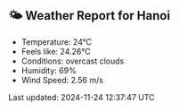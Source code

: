 <!-- WEATHER-START -->
## 🌤 Weather Report for Hanoi

- Temperature: 24°C
- Feels like: 24.26°C
- Conditions: overcast clouds
- Humidity: 69%
- Wind Speed: 2.56 m/s

Last updated: 2024-11-24 12:37:47 UTC
<!-- WEATHER-END -->
